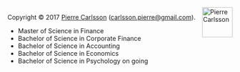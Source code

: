 <img src="http://www.student.bth.se/~pica16/dbwebb-kurser/htmlphp/me/kmom06/me6/img/me-small.jpg" alt="Pierre Carlsson" title="Pierre Carlsson" width="68px" style="float: right">

Copyright &copy; 2017 [Pierre Carlsson](http://www.student.bth.se/~pica16/dbwebb-kurser/htmlphp/me/kmom06/me6/me.php) (carlsson.pierre@gmail.com).

* Master of Science in Finance
* Bachelor of Science in Corporate Finance
* Bachelor of Science in Accounting
* Bachelor of Science in Economics
* Bachelor of Science in Psychology on going
